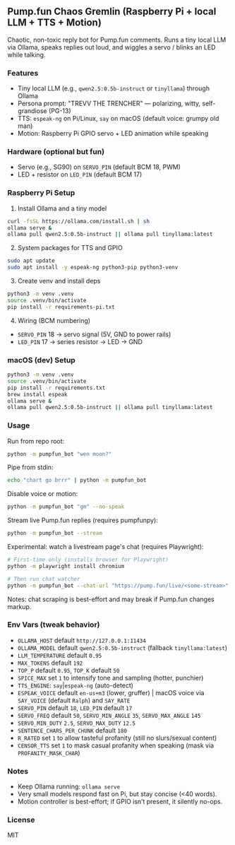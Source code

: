 ## Pump.fun Chaos Gremlin (Raspberry Pi + local LLM + TTS + Motion)

Chaotic, non-toxic reply bot for Pump.fun comments. Runs a tiny local LLM via Ollama, speaks replies out loud, and wiggles a servo / blinks an LED while talking.

### Features
- Tiny local LLM (e.g., `qwen2.5:0.5b-instruct` or `tinyllama`) through Ollama
- Persona prompt: "TREVV THE TRENCHER" — polarizing, witty, self-grandiose (PG-13)
- TTS: `espeak-ng` on Pi/Linux, `say` on macOS (default voice: grumpy old man)
- Motion: Raspberry Pi GPIO servo + LED animation while speaking

### Hardware (optional but fun)
- Servo (e.g., SG90) on `SERVO_PIN` (default BCM 18, PWM)
- LED + resistor on `LED_PIN` (default BCM 17)

### Raspberry Pi Setup
1) Install Ollama and a tiny model
```bash
curl -fsSL https://ollama.com/install.sh | sh
ollama serve &
ollama pull qwen2.5:0.5b-instruct || ollama pull tinyllama:latest
```

2) System packages for TTS and GPIO
```bash
sudo apt update
sudo apt install -y espeak-ng python3-pip python3-venv
```

3) Create venv and install deps
```bash
python3 -m venv .venv
source .venv/bin/activate
pip install -r requirements-pi.txt
```

4) Wiring (BCM numbering)
- `SERVO_PIN` 18 → servo signal (5V, GND to power rails)
- `LED_PIN` 17 → series resistor → LED → GND

### macOS (dev) Setup
```bash
python3 -m venv .venv
source .venv/bin/activate
pip install -r requirements.txt
brew install espeak
ollama serve &
ollama pull qwen2.5:0.5b-instruct || ollama pull tinyllama:latest
```

### Usage
Run from repo root:
```bash
python -m pumpfun_bot "wen moon?"
```

Pipe from stdin:
```bash
echo "chart go brrr" | python -m pumpfun_bot
```

Disable voice or motion:
```bash
python -m pumpfun_bot "gm" --no-speak
```

Stream live Pump.fun replies (requires pumpfunpy):
```bash
python -m pumpfun_bot --stream
```

Experimental: watch a livestream page's chat (requires Playwright):
```bash
# First-time only (installs browser for Playwright)
python -m playwright install chromium

# Then run chat watcher
python -m pumpfun_bot --chat-url "https://pump.fun/live/<some-stream>"
```
Notes: chat scraping is best-effort and may break if Pump.fun changes markup.

### Env Vars (tweak behavior)
- `OLLAMA_HOST` default `http://127.0.0.1:11434`
- `OLLAMA_MODEL` default `qwen2.5:0.5b-instruct` (fallback `tinyllama:latest`)
- `LLM_TEMPERATURE` default `0.95`
- `MAX_TOKENS` default `192`
- `TOP_P` default `0.95`, `TOP_K` default `50`
- `SPICE_MAX` set `1` to intensify tone and sampling (hotter, punchier)
- `TTS_ENGINE`: `say`|`espeak-ng` (auto-detect)
- `ESPEAK_VOICE` default `en-us+m3` (lower, gruffer) | macOS voice via `SAY_VOICE` (default `Ralph`) and `SAY_RATE`
- `SERVO_PIN` default `18`, `LED_PIN` default `17`
- `SERVO_FREQ` default `50`, `SERVO_MIN_ANGLE` `35`, `SERVO_MAX_ANGLE` `145`
- `SERVO_MIN_DUTY` `2.5`, `SERVO_MAX_DUTY` `12.5`
- `SENTENCE_CHARS_PER_CHUNK` default `180`
- `R_RATED` set `1` to allow tasteful profanity (still no slurs/sexual content)
- `CENSOR_TTS` set `1` to mask casual profanity when speaking (mask via `PROFANITY_MASK_CHAR`)

### Notes
- Keep Ollama running: `ollama serve`
- Very small models respond fast on Pi, but stay concise (<40 words).
- Motion controller is best-effort; if GPIO isn’t present, it silently no-ops.

### License
MIT


